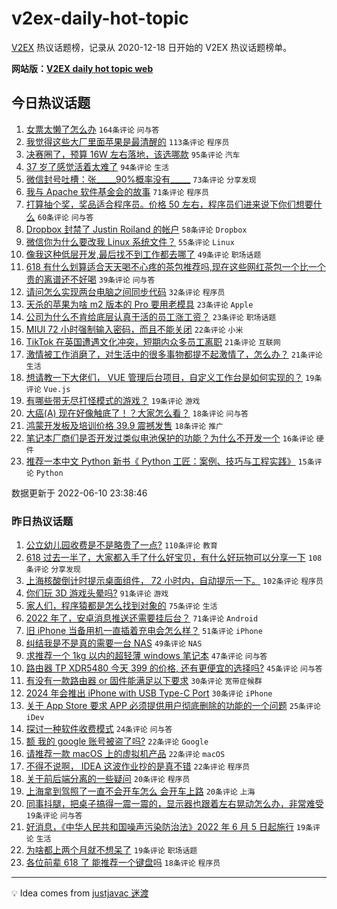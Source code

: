 # v2ex-daily-hot-topic

[V2EX](https://www.v2ex.com/) 热议话题榜，记录从 2020-12-18 日开始的 V2EX 热议话题榜单。

**网站版：[V2EX daily hot topic web](https://boojack.github.io/v2ex-daily-hot-topic-web/)**

## 今日热议话题

<!-- TODAY BEGIN -->

1. [女票太懒了怎么办](https://www.v2ex.com/t/858702) `164条评论` `问与答`
1. [我觉得这些大厂里面苹果是最清醒的](https://www.v2ex.com/t/858729) `113条评论` `程序员`
1. [决赛圈了，预算 16W 左右落地，该选哪款](https://www.v2ex.com/t/858647) `95条评论` `汽车`
1. [37 岁了感觉活着太难了](https://www.v2ex.com/t/858686) `94条评论` `生活`
1. [微信封号吐槽：张_____90%概率没有_____](https://www.v2ex.com/t/858604) `73条评论` `分享发现`
1. [我与 Apache 软件基金会的故事](https://www.v2ex.com/t/858593) `71条评论` `程序员`
1. [打算抽个奖，奖品适合程序员。价格 50 左右，程序员们进来说下你们想要什么](https://www.v2ex.com/t/858689) `60条评论` `问与答`
1. [Dropbox 封禁了 Justin Roiland 的帐户](https://www.v2ex.com/t/858650) `58条评论` `Dropbox`
1. [微信你为什么要改我 Linux 系统文件？](https://www.v2ex.com/t/858659) `55条评论` `Linux`
1. [像我这种低层开发,最后找不到工作都去哪了](https://www.v2ex.com/t/858634) `49条评论` `职场话题`
1. [618 有什么划算适合天天喝不心疼的茶包推荐吗,现在这些网红茶包一个比一个贵的离谱还不好喝](https://www.v2ex.com/t/858598) `39条评论` `问与答`
1. [请问怎么实现两台电脑之间同步代码](https://www.v2ex.com/t/858798) `32条评论` `程序员`
1. [天杀的苹果为啥 m2 版本的 Pro 要用老模具](https://www.v2ex.com/t/858742) `23条评论` `Apple`
1. [公司为什么不肯给底层认真干活的员工涨工资？](https://www.v2ex.com/t/858726) `23条评论` `职场话题`
1. [MIUI 72 小时强制输入密码，而且不能关闭](https://www.v2ex.com/t/858643) `22条评论` `小米`
1. [TikTok 在英国遭遇文化冲突，短期内众多员工离职](https://www.v2ex.com/t/858703) `21条评论` `互联网`
1. [激情被工作消磨了，对生活中的很多事物都提不起激情了，怎么办？](https://www.v2ex.com/t/858602) `21条评论` `生活`
1. [想请教一下大佬们， VUE 管理后台项目，自定义工作台是如何实现的？](https://www.v2ex.com/t/858747) `19条评论` `Vue.js`
1. [有哪些带无尽打怪模式的游戏？](https://www.v2ex.com/t/858695) `19条评论` `游戏`
1. [大癌(A) 现在好像触底了！？大家怎么看？](https://www.v2ex.com/t/858762) `18条评论` `问与答`
1. [鸿蒙开发板及培训价格 39.9 震撼发售](https://www.v2ex.com/t/858677) `18条评论` `推广`
1. [笔记本厂商们是否开发过类似电池保护的功能？为什么不开发一个](https://www.v2ex.com/t/858825) `16条评论` `硬件`
1. [推荐一本中文 Python 新书《 Python 工匠：案例、技巧与工程实践》](https://www.v2ex.com/t/858792) `15条评论` `Python`

数据更新于 2022-06-10 23:38:46

<!-- TODAY END -->

### 昨日热议话题

<!-- YESTERDAY BEGIN -->

1. [公立幼儿园收费是不是略贵了一点?](https://www.v2ex.com/t/858347) `110条评论` `教育`
1. [618 过去一半了，大家都入手了什么好宝贝，有什么好玩物可以分享一下](https://www.v2ex.com/t/858319) `108条评论` `分享发现`
1. [上海核酸倒计时提示桌面组件， 72 小时内，自动提示一下。](https://www.v2ex.com/t/858376) `102条评论` `程序员`
1. [你们玩 3D 游戏头晕吗?](https://www.v2ex.com/t/858399) `91条评论` `游戏`
1. [家人们，程序猿都是怎么找到对象的](https://www.v2ex.com/t/858333) `75条评论` `生活`
1. [2022 年了，安卓消息推送还需要挂后台？](https://www.v2ex.com/t/858309) `71条评论` `Android`
1. [旧 iPhone 当备用机一直插着充电会怎么样？](https://www.v2ex.com/t/858304) `51条评论` `iPhone`
1. [纠结我是不是真的需要一台 NAS](https://www.v2ex.com/t/858400) `49条评论` `NAS`
1. [求推荐一个 1kg 以内的超轻薄 windows 笔记本](https://www.v2ex.com/t/858312) `47条评论` `问与答`
1. [路由器 TP XDR5480 今天 399 的价格, 还有更便宜的选择吗?](https://www.v2ex.com/t/858314) `45条评论` `问与答`
1. [有没有一款路由器 or 固件能满足以下要求](https://www.v2ex.com/t/858546) `30条评论` `宽带症候群`
1. [2024 年会推出 iPhone with USB Type-C Port](https://www.v2ex.com/t/858537) `30条评论` `iPhone`
1. [关于 App Store 要求 APP 必须提供用户彻底删除的功能的一个问题](https://www.v2ex.com/t/858453) `25条评论` `iDev`
1. [探讨一种软件收费模式](https://www.v2ex.com/t/858551) `24条评论` `问与答`
1. [额 我的 google 账号被盗了吗?](https://www.v2ex.com/t/858508) `22条评论` `Google`
1. [请推荐一款 macOS 上的虚拟机产品](https://www.v2ex.com/t/858341) `22条评论` `macOS`
1. [不得不说啊， IDEA 这波作业抄的是真不错](https://www.v2ex.com/t/858337) `22条评论` `程序员`
1. [关于前后端分离的一些疑问](https://www.v2ex.com/t/858395) `20条评论` `程序员`
1. [上海拿到驾照了一直不会开车怎么 会开车上路](https://www.v2ex.com/t/858364) `20条评论` `上海`
1. [同事抖腿，把桌子搞得一震一震的，显示器也跟着左右晃动怎么办，非常难受](https://www.v2ex.com/t/858556) `19条评论` `问与答`
1. [好消息，《中华人民共和国噪声污染防治法》2022 年 6 月 5 日起施行](https://www.v2ex.com/t/858350) `19条评论` `生活`
1. [为啥都上两个月就不想呆了](https://www.v2ex.com/t/858310) `19条评论` `职场话题`
1. [各位前辈 618 了 能推荐一个键盘吗](https://www.v2ex.com/t/858492) `18条评论` `程序员`

<!-- YESTERDAY END -->

---

💡 Idea comes from [justjavac 迷渡](https://github.com/justjavac/)
